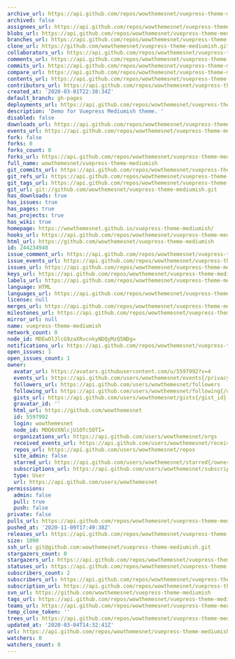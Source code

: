 ```yaml
---
archive_url: https://api.github.com/repos/wowthemesnet/vuepress-theme-mediumish/{archive_format}{/ref}
archived: false
assignees_url: https://api.github.com/repos/wowthemesnet/vuepress-theme-mediumish/assignees{/user}
blobs_url: https://api.github.com/repos/wowthemesnet/vuepress-theme-mediumish/git/blobs{/sha}
branches_url: https://api.github.com/repos/wowthemesnet/vuepress-theme-mediumish/branches{/branch}
clone_url: https://github.com/wowthemesnet/vuepress-theme-mediumish.git
collaborators_url: https://api.github.com/repos/wowthemesnet/vuepress-theme-mediumish/collaborators{/collaborator}
comments_url: https://api.github.com/repos/wowthemesnet/vuepress-theme-mediumish/comments{/number}
commits_url: https://api.github.com/repos/wowthemesnet/vuepress-theme-mediumish/commits{/sha}
compare_url: https://api.github.com/repos/wowthemesnet/vuepress-theme-mediumish/compare/{base}...{head}
contents_url: https://api.github.com/repos/wowthemesnet/vuepress-theme-mediumish/contents/{+path}
contributors_url: https://api.github.com/repos/wowthemesnet/vuepress-theme-mediumish/contributors
created_at: '2020-03-01T22:38:34Z'
default_branch: gh-pages
deployments_url: https://api.github.com/repos/wowthemesnet/vuepress-theme-mediumish/deployments
description: 'Demo for Vuepress Mediumish theme. '
disabled: false
downloads_url: https://api.github.com/repos/wowthemesnet/vuepress-theme-mediumish/downloads
events_url: https://api.github.com/repos/wowthemesnet/vuepress-theme-mediumish/events
fork: false
forks: 0
forks_count: 0
forks_url: https://api.github.com/repos/wowthemesnet/vuepress-theme-mediumish/forks
full_name: wowthemesnet/vuepress-theme-mediumish
git_commits_url: https://api.github.com/repos/wowthemesnet/vuepress-theme-mediumish/git/commits{/sha}
git_refs_url: https://api.github.com/repos/wowthemesnet/vuepress-theme-mediumish/git/refs{/sha}
git_tags_url: https://api.github.com/repos/wowthemesnet/vuepress-theme-mediumish/git/tags{/sha}
git_url: git://github.com/wowthemesnet/vuepress-theme-mediumish.git
has_downloads: true
has_issues: true
has_pages: true
has_projects: true
has_wiki: true
homepage: https://wowthemesnet.github.io/vuepress-theme-mediumish/
hooks_url: https://api.github.com/repos/wowthemesnet/vuepress-theme-mediumish/hooks
html_url: https://github.com/wowthemesnet/vuepress-theme-mediumish
id: 244234948
issue_comment_url: https://api.github.com/repos/wowthemesnet/vuepress-theme-mediumish/issues/comments{/number}
issue_events_url: https://api.github.com/repos/wowthemesnet/vuepress-theme-mediumish/issues/events{/number}
issues_url: https://api.github.com/repos/wowthemesnet/vuepress-theme-mediumish/issues{/number}
keys_url: https://api.github.com/repos/wowthemesnet/vuepress-theme-mediumish/keys{/key_id}
labels_url: https://api.github.com/repos/wowthemesnet/vuepress-theme-mediumish/labels{/name}
language: HTML
languages_url: https://api.github.com/repos/wowthemesnet/vuepress-theme-mediumish/languages
license: null
merges_url: https://api.github.com/repos/wowthemesnet/vuepress-theme-mediumish/merges
milestones_url: https://api.github.com/repos/wowthemesnet/vuepress-theme-mediumish/milestones{/number}
mirror_url: null
name: vuepress-theme-mediumish
network_count: 0
node_id: MDEwOlJlcG9zaXRvcnkyNDQyMzQ5NDg=
notifications_url: https://api.github.com/repos/wowthemesnet/vuepress-theme-mediumish/notifications{?since,all,participating}
open_issues: 1
open_issues_count: 1
owner:
  avatar_url: https://avatars.githubusercontent.com/u/5597992?v=4
  events_url: https://api.github.com/users/wowthemesnet/events{/privacy}
  followers_url: https://api.github.com/users/wowthemesnet/followers
  following_url: https://api.github.com/users/wowthemesnet/following{/other_user}
  gists_url: https://api.github.com/users/wowthemesnet/gists{/gist_id}
  gravatar_id: ''
  html_url: https://github.com/wowthemesnet
  id: 5597992
  login: wowthemesnet
  node_id: MDQ6VXNlcjU1OTc5OTI=
  organizations_url: https://api.github.com/users/wowthemesnet/orgs
  received_events_url: https://api.github.com/users/wowthemesnet/received_events
  repos_url: https://api.github.com/users/wowthemesnet/repos
  site_admin: false
  starred_url: https://api.github.com/users/wowthemesnet/starred{/owner}{/repo}
  subscriptions_url: https://api.github.com/users/wowthemesnet/subscriptions
  type: User
  url: https://api.github.com/users/wowthemesnet
permissions:
  admin: false
  pull: true
  push: false
private: false
pulls_url: https://api.github.com/repos/wowthemesnet/vuepress-theme-mediumish/pulls{/number}
pushed_at: '2020-11-09T17:49:38Z'
releases_url: https://api.github.com/repos/wowthemesnet/vuepress-theme-mediumish/releases{/id}
size: 1090
ssh_url: git@github.com:wowthemesnet/vuepress-theme-mediumish.git
stargazers_count: 0
stargazers_url: https://api.github.com/repos/wowthemesnet/vuepress-theme-mediumish/stargazers
statuses_url: https://api.github.com/repos/wowthemesnet/vuepress-theme-mediumish/statuses/{sha}
subscribers_count: 2
subscribers_url: https://api.github.com/repos/wowthemesnet/vuepress-theme-mediumish/subscribers
subscription_url: https://api.github.com/repos/wowthemesnet/vuepress-theme-mediumish/subscription
svn_url: https://github.com/wowthemesnet/vuepress-theme-mediumish
tags_url: https://api.github.com/repos/wowthemesnet/vuepress-theme-mediumish/tags
teams_url: https://api.github.com/repos/wowthemesnet/vuepress-theme-mediumish/teams
temp_clone_token: ''
trees_url: https://api.github.com/repos/wowthemesnet/vuepress-theme-mediumish/git/trees{/sha}
updated_at: '2020-03-04T14:32:41Z'
url: https://api.github.com/repos/wowthemesnet/vuepress-theme-mediumish
watchers: 0
watchers_count: 0
---
```


